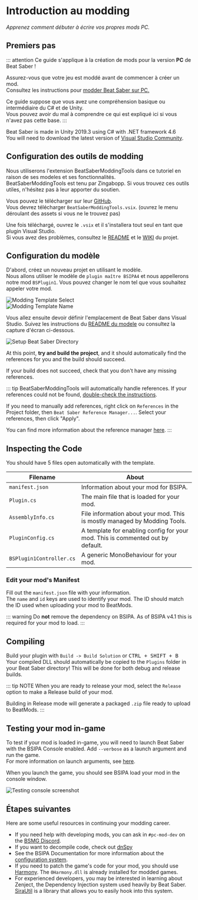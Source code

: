 # Introduction au modding
_Apprenez comment débuter à écrire vos propres mods PC._

## Premiers pas
::: attention Ce guide s'applique à la création de mods pour la version **PC** de Beat Saber !

Assurez-vous que votre jeu est moddé avant de commencer à créer un mod.  
Consultez les instructions pour [modder Beat Saber sur PC.](/pc-modding.md)

Ce guide suppose que vous avez une compréhension basique ou intermédiaire du C# et de Unity.  
Vous pouvez avoir du mal à comprendre ce qui est expliqué ici si vous n'avez pas cette base. :::

Beat Saber is made in Unity 2019.3 using C# with .NET framework 4.6  
You will need to download the latest version of [Visual Studio Community](https://visualstudio.microsoft.com/).

## Configuration des outils de modding
Nous utiliserons l'extension BeatSaberModdingTools dans ce tutoriel en raison de ses modeles et ses fonctionnalités.  
BeatSaberModdingTools est tenu par Zingabopp. Si vous trouvez ces outils utiles, n'hésitez pas à leur apporter du soutien.

Vous pouvez le télécharger sur leur [GitHub](https://github.com/Zingabopp/BeatSaberTemplates/releases/latest).  
Vous devrez télécharger `BeatSaberModdingTools.vsix`. (ouvrez le menu déroulant des assets si vous ne le trouvez pas)

Une fois téléchargé, ouvrez le `.vsix` et il s'installera tout seul en tant que plugin Visual Studio.  
Si vous avez des problèmes, consultez le [README](https://github.com/Zingabopp/BeatSaberModdingTools#readme) et le [WIKI](https://github.com/Zingabopp/BeatSaberModdingTools/wiki) du projet.

## Configuration du modèle
D'abord, créez un nouveau projet en utilisant le modèle.  
Nous allons utiliser le modèle de `plugin maître BSIPA4` et nous appellerons notre mod `BSPlugin1`. Vous pouvez changer le nom tel que vous souhaitez appeler votre mod.

![Modding Template Select](~@images/modding/modding-template-select.png "Modding Template Select")  
![Modding Template Name](~@images/modding/modding-template-name.png "Modding Template Name")

Vous allez ensuite devoir définir l'emplacement de Beat Saber dans Visual Studio. Suivez les instructions du [README du modele](https://github.com/Zingabopp/BeatSaberModdingTools#how-to-use) ou consultez la capture d'écran ci-dessous.

![Setup Beat Saber Directory](~@images/modding/setup-bs-directory.png "Setup Beat Saber Directory")

At this point, **try and build the project**, and it should automatically find the references for you and the build should succeed.

If your build does not succeed, check that you don't have any missing references.

::: tip BeatSaberModdingTools will automatically handle references. If your references could not be found, [double-check the instructions](https://github.com/Zingabopp/BeatSaberModdingTools#how-to-use).

If you need to manually add references, right click on `References` in the Project folder, then `Beat Saber Reference Manager...`. Select your references, then click "Apply".

You can find more information about the reference manager [here](https://github.com/Zingabopp/BeatSaberModdingTools/wiki/Adding-References). :::

## Inspecting the Code
You should have 5 files open automatically with the template.

| Filename                 | About                                                                          |
| ------------------------ | ------------------------------------------------------------------------------ |
| `manifest.json`          | Information about your mod for BSIPA.                                          |
| `Plugin.cs`              | The main file that is loaded for your mod.                                     |
| `AssemblyInfo.cs`        | File information about your mod. This is mostly managed by Modding Tools.      |
| `PluginConfig.cs`        | A template for enabling config for your mod. This is commented out by default. |
| `BSPlugin1Controller.cs` | A generic MonoBehaviour for your mod.                                          |

### Edit your mod's Manifest
Fill out the `manifest.json` file with your information.  
The `name` and `id` keys are used to identify your mod. The ID should match the ID used when uploading your mod to BeatMods.

::: warning Do **not** remove the dependency on BSIPA. As of BSIPA v4.1 this is required for your mod to load. :::

## Compiling
Build your plugin with `Build -> Build Solution` or <kbd>CTRL + SHIFT + B</kbd>  
Your compiled DLL should automatically be copied to the `Plugins` folder in your Beat Saber directory! This will be done for both debug and release builds.

::: tip NOTE When you are ready to release your mod, select the `Release` option to make a Release build of your mod.

Building in Release mode will generate a packaged `.zip` file ready to upload to BeatMods. :::

## Testing your mod in-game
To test if your mod is loaded in-game, you will need to launch Beat Saber with the BSIPA Console enabled. Add `--verbose` as a launch argument and run the game.  
For more information on launch arguments, see [here](./#launch-args).

When you launch the game, you should see BSIPA load your mod in the console window.

![Testing console screenshot](~@images/modding/testing-console.png "Testing console screenshot")

## Étapes suivantes
Here are some useful resources in continuing your modding career.

* If you need help with developing mods, you can ask in `#pc-mod-dev` on the [BSMG Discord](https://discord.gg/beatsabermods).
* If you want to decompile code, check out [dnSpy](https://github.com/dnSpy/dnSpy/releases)
* See the BSIPA Documentation for more information about the [configuration system](https://bsmg.github.io/BeatSaber-IPA-Reloaded/tags/4.1.3/articles/start-dev.html#configuring-your-plugin).
* If you need to patch the game's code for your mod, you should use [Harmony](https://github.com/pardeike/Harmony#readme). The `0Harmony.dll` is already installed for modded games.
* For experienced developers, you may be interested in learning about Zenject, the Dependency Injection system used heavily by Beat Saber. [SiraUtil](https://github.com/Auros/SiraUtil#readme) is a library that allows you to easily hook into this system.
